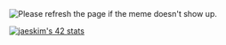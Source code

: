 <img src='https://random-memer.herokuapp.com/' title="Meme" alt="Please refresh the page if the meme doesn't show up.">



[![jaeskim's 42 stats](https://badge42.herokuapp.com/api/stats/frfrance)](https://github.com/JaeSeoKim/badge42)
